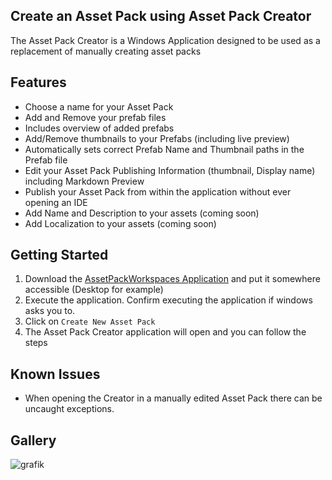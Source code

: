 ## Create an Asset Pack using Asset Pack Creator
The Asset Pack Creator is a Windows Application designed to be used as a replacement of manually creating asset packs

## Features
- Choose a name for your Asset Pack
- Add and Remove your prefab files
- Includes overview of added prefabs
- Add/Remove thumbnails to your Prefabs (including live preview)
- Automatically sets correct Prefab Name and Thumbnail paths in the Prefab file
- Edit your Asset Pack Publishing Information (thumbnail, Display name) including Markdown Preview
- Publish your Asset Pack from within the application without ever opening an IDE
- Add Name and Description to your assets (coming soon)
- Add Localization to your assets (coming soon)

## Getting Started

1. Download the [AssetPackWorkspaces Application](https://github.com/kosch104/CS2-CustomAssetPack/releases/tag/v0.1) and put it somewhere accessible (Desktop for example)
2. Execute the application. Confirm executing the application if windows asks you to.
3. Click on `Create New Asset Pack`
4. The Asset Pack Creator application will open and you can follow the steps

## Known Issues
- When opening the Creator in a manually edited Asset Pack there can be uncaught exceptions.

## Gallery
![grafik](https://github.com/kosch104/CS2-CustomAssetPack/assets/24923925/19ee26a1-9d80-459f-9685-703f48fa6534)

